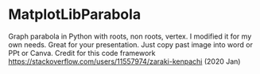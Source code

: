 # MatplotLibParabola
Graph parabola in Python with roots, non roots, vertex. I modified it for my own needs. Great for your presentation. Just copy past image into word or PPt or Canva.
Credit for this code framework https://stackoverflow.com/users/11557974/zaraki-kenpachi (2020 Jan)
